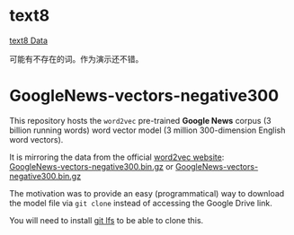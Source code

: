 
# text8
[text8 Data](http://mattmahoney.net/dc/text8.zip)

可能有不存在的词。作为演示还不错。

# GoogleNews-vectors-negative300

This repository hosts the `word2vec` pre-trained **Google News** corpus 
(3 billion running words) word vector model (3 million 300-dimension English word vectors). 

It is mirroring the data from the official [word2vec website](https://code.google.com/archive/p/word2vec/):  
[GoogleNews-vectors-negative300.bin.gz](https://drive.google.com/file/d/0B7XkCwpI5KDYNlNUTTlSS21pQmM/edit?usp=sharing)
or 
[GoogleNews-vectors-negative300.bin.gz](https://s3.amazonaws.com/dl4j-distribution/GoogleNews-vectors-negative300.bin.gz)

The motivation was to provide an easy (programmatical) way to 
download the model file via `git clone` instead of accessing 
the Google Drive link.

You will need to install [git lfs](https://git-lfs.github.com/) 
to be able to clone this.


